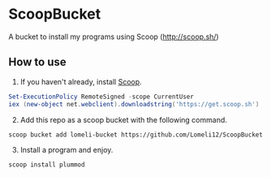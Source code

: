# ScoopBucket
A bucket to install my programs using Scoop (http://scoop.sh/)

## How to use

1. If you haven't already, install [Scoop](http://scoop.sh/).
```powershell
Set-ExecutionPolicy RemoteSigned -scope CurrentUser
iex (new-object net.webclient).downloadstring('https://get.scoop.sh')
```

2. Add this repo as a scoop bucket with the following command.
```
scoop bucket add lomeli-bucket https://github.com/Lomeli12/ScoopBucket
```

3. Install a program and enjoy.
```
scoop install plummod
```
